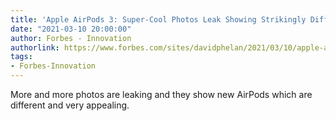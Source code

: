 ```yaml
---
title: 'Apple AirPods 3: Super-Cool Photos Leak Showing Strikingly Different Earbuds'
date: "2021-03-10 20:00:00"
author: Forbes - Innovation
authorlink: https://www.forbes.com/sites/davidphelan/2021/03/10/apple-airpods-3-super-cool-photos-leak-showing-strikingly-different-earbuds/
tags:
- Forbes-Innovation
---
```

More and more photos are leaking and they show new AirPods which are different and very appealing.